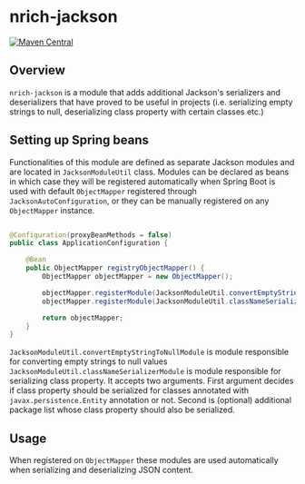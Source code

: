 # nrich-jackson

[![Maven Central](https://maven-badges.herokuapp.com/maven-central/net.croz.nrich/nrich-jackson/badge.svg?color=blue)](https://maven-badges.herokuapp.com/maven-central/net.croz.nrich/nrich-jackson)

## Overview

`nrich-jackson` is a module that adds additional Jackson's serializers and deserializers that have proved to be useful in projects
(i.e. serializing empty strings to null, deserializing class property with certain classes etc.)

## Setting up Spring beans

Functionalities of this module are defined as separate Jackson modules and are located in `JacksonModuleUtil` class. Modules can be declared as beans in which case they will be registered
automatically when Spring Boot is used with default `ObjectMapper` registered through `JacksonAutoConfiguration`, or they can be manually registered on any `ObjectMapper` instance.

```java

@Configuration(proxyBeanMethods = false)
public class ApplicationConfiguration {

    @Bean
    public ObjectMapper registryObjectMapper() {
        ObjectMapper objectMapper = new ObjectMapper();

        objectMapper.registerModule(JacksonModuleUtil.convertEmptyStringToNullModule());
        objectMapper.registerModule(JacksonModuleUtil.classNameSerializerModule(true, Collections.singletonList("net.croz.test")));

        return objectMapper;
    }
}

```

`JacksonModuleUtil.convertEmptyStringToNullModule` is module responsible for converting empty strings to null values
`JacksonModuleUtil.classNameSerializerModule` is module responsible for serializing class property. It accepts two arguments. First argument decides if class property should be serialized for classes
annotated with `javax.persistence.Entity` annotation or not. Second is (optional) additional package list whose class property should also be serialized.

## Usage

When registered on `ObjectMapper` these modules are used automatically when serializing and deserializing JSON content.

